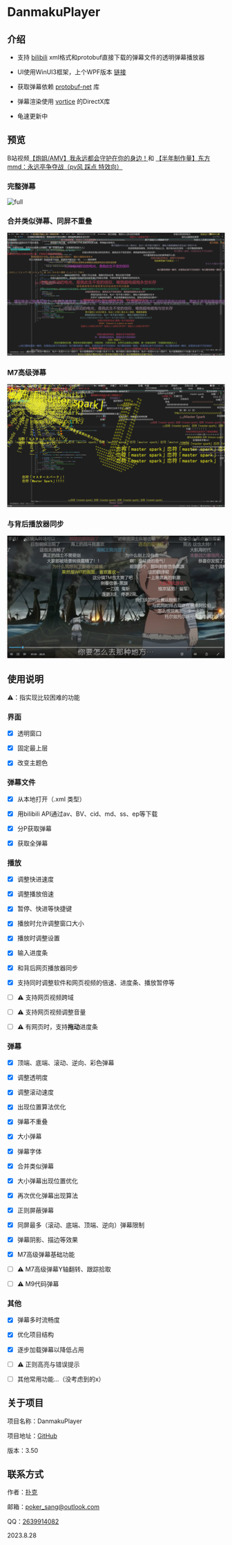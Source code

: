 # DanmakuPlayer

## 介绍

* 支持 [bilibili](bilibili.com) xml格式和protobuf直接下载的弹幕文件的透明弹幕播放器

* UI使用WinUI3框架，上个WPF版本 [链接](https://github.com/Poker-sang/DanmakuPlayerWpf)

* 获取弹幕依赖 [protobuf-net](https://github.com/protobuf-net/protobuf-net) 库

* 弹幕渲染使用 [vortice](https://github.com/amerkoleci/vortice) 的DirectX库
 
* 龟速更新中

## 预览

B站视频[【炮姐/AMV】我永远都会守护在你的身边！](https://www.bilibili.com/video/BV1Js411o76u)和
[【半年制作量】东方mmd：永远亭争夺战（pv风 踩点 特效向）](https://www.bilibili.com/video/BV1QA411t76e)

### 完整弹幕

![full](https://github.com/Poker-sang/DanmakuPlayer/blob/master/readme/full.png)

### 合并类似弹幕、同屏不重叠

![conbined](https://github.com/Poker-sang/DanmakuPlayer/blob/master/readme/conbined.png)

### M7高级弹幕

![m7](https://github.com/Poker-sang/DanmakuPlayer/blob/master/readme/m7.png)

### 与背后播放器同步

![m7](https://github.com/Poker-sang/DanmakuPlayer/blob/master/readme/webview2.png)

## 使用说明

⚠️：指实现比较困难的功能

### 界面

* [x] 透明窗口

* [x] 固定最上层

* [x] 改变主题色

### 弹幕文件

* [x] 从本地打开（.xml 类型）

* [x] 用bilibili API通过av、BV、cid、md、ss、ep等下载

* [x] 分P获取弹幕

* [x] 获取全弹幕

### 播放

* [x] 调整快进速度

* [x] 调整播放倍速

* [x] 暂停、快进等快捷键

* [x] 播放时允许调整窗口大小

* [x] 播放时调整设置

* [x] 输入进度条

* [x] 和背后网页播放器同步

* [x] 支持同时调整软件和网页视频的倍速、进度条、播放暂停等

* [ ] ⚠️ 支持网页视频跨域

* [ ] ⚠️ 支持网页视频调整音量

* [ ] ⚠️ 有网页时，支持**拖动**进度条

### 弹幕

* [x] 顶端、底端、滚动、逆向、彩色弹幕

* [x] 调整透明度

* [x] 调整滚动速度

* [x] 出现位置算法优化

* [x] 弹幕不重叠

* [x] 大小弹幕

* [x] 弹幕字体

* [x] 合并类似弹幕

* [x] 大小弹幕出现位置优化

* [x] 再次优化弹幕出现算法

* [x] 正则屏蔽弹幕

* [x] 同屏最多（滚动、底端、顶端、逆向）弹幕限制

* [x] 弹幕阴影、描边等效果

* [x] M7高级弹幕基础功能

* [ ] ⚠️ M7高级弹幕Y轴翻转、跟踪拾取

* [ ] ⚠️ M9代码弹幕

### 其他

* [x] 弹幕多时流畅度

* [x] 优化项目结构

* [x] 逐步加载弹幕以降低占用

* [ ] ⚠️ 正则高亮与错误提示

* [ ] 其他常用功能...（没考虑到的x）

## 关于项目

项目名称：DanmakuPlayer

项目地址：[GitHub](https://github.com/Poker-sang/DanmakuPlayer)

版本：3.50

## 联系方式

作者：[扑克](https://github.com/Poker-sang)

邮箱：[poker_sang@outlook.com](mailto:poker_sang@outlook.com)

QQ：[2639914082](http://wpa.qq.com/msgrd?v=3&uin=2639914082&site=qq&menu=yes)

2023.8.28
